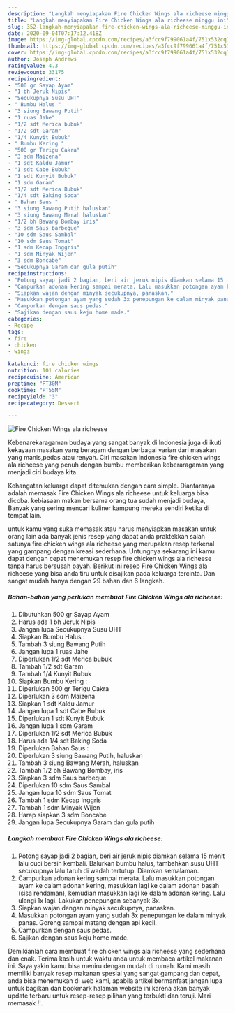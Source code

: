 ```yaml
---
description: "Langkah menyiapakan Fire Chicken Wings ala richeese minggu ini"
title: "Langkah menyiapakan Fire Chicken Wings ala richeese minggu ini"
slug: 352-langkah-menyiapakan-fire-chicken-wings-ala-richeese-minggu-ini
date: 2020-09-04T07:17:12.418Z
image: https://img-global.cpcdn.com/recipes/a3fcc9f799061a4f/751x532cq70/fire-chicken-wings-ala-richeese-foto-resep-utama.jpg
thumbnail: https://img-global.cpcdn.com/recipes/a3fcc9f799061a4f/751x532cq70/fire-chicken-wings-ala-richeese-foto-resep-utama.jpg
cover: https://img-global.cpcdn.com/recipes/a3fcc9f799061a4f/751x532cq70/fire-chicken-wings-ala-richeese-foto-resep-utama.jpg
author: Joseph Andrews
ratingvalue: 4.3
reviewcount: 33175
recipeingredient:
- "500 gr Sayap Ayam"
- "1 bh Jeruk Nipis"
- "Secukupnya Susu UHT"
- " Bumbu Halus "
- "3 siung Bawang Putih"
- "1 ruas Jahe"
- "1/2 sdt Merica bubuk"
- "1/2 sdt Garam"
- "1/4 Kunyit Bubuk"
- " Bumbu Kering "
- "500 gr Terigu Cakra"
- "3 sdm Maizena"
- "1 sdt Kaldu Jamur"
- "1 sdt Cabe Bubuk"
- "1 sdt Kunyit Bubuk"
- "1 sdm Garam"
- "1/2 sdt Merica Bubuk"
- "1/4 sdt Baking Soda"
- " Bahan Saus "
- "3 siung Bawang Putih haluskan"
- "3 siung Bawang Merah haluskan"
- "1/2 bh Bawang Bombay iris"
- "3 sdm Saus barbeque"
- "10 sdm Saus Sambal"
- "10 sdm Saus Tomat"
- "1 sdm Kecap Inggris"
- "1 sdm Minyak Wijen"
- "3 sdm Boncabe"
- "Secukupnya Garam dan gula putih"
recipeinstructions:
- "Potong sayap jadi 2 bagian, beri air jeruk nipis diamkan selama 15 menit lalu cuci bersih kembali. Balurkan bumbu halus, tambahkan susu UHT secukupnya lalu taruh di wadah tertutup. Diamkan semalaman."
- "Campurkan adonan kering sampai merata. Lalu masukkan potongan ayam ke dalam adonan kering, masukkan lagi ke dalam adonan basah (sisa rendaman), kemudian masukkan lagi ke dalam adonan kering. Lalu ulangi 1x lagi. Lakukan penepungan sebanyak 3x."
- "Siapkan wajan dengan minyak secukupnya, panaskan."
- "Masukkan potongan ayam yang sudah 3x penepungan ke dalam minyak panas. Goreng sampai matang dengan api kecil."
- "Campurkan dengan saus pedas."
- "Sajikan dengan saus keju home made."
categories:
- Recipe
tags:
- fire
- chicken
- wings

katakunci: fire chicken wings 
nutrition: 101 calories
recipecuisine: American
preptime: "PT30M"
cooktime: "PT55M"
recipeyield: "3"
recipecategory: Dessert

---
```



![Fire Chicken Wings ala richeese](https://img-global.cpcdn.com/recipes/a3fcc9f799061a4f/751x532cq70/fire-chicken-wings-ala-richeese-foto-resep-utama.jpg)

Kebenarekaragaman budaya yang sangat banyak di Indonesia juga di ikuti kekayaan masakan yang beragam dengan berbagai varian dari masakan yang manis,pedas atau renyah. Ciri masakan Indonesia fire chicken wings ala richeese yang penuh dengan bumbu memberikan keberaragaman yang menjadi ciri budaya kita.


Kehangatan keluarga dapat ditemukan dengan cara simple. Diantaranya adalah memasak Fire Chicken Wings ala richeese untuk keluarga bisa dicoba. kebiasaan makan bersama orang tua sudah menjadi budaya, Banyak yang sering mencari kuliner kampung mereka sendiri ketika di tempat lain.



untuk kamu yang suka memasak atau harus menyiapkan masakan untuk orang lain ada banyak jenis resep yang dapat anda praktekkan salah satunya fire chicken wings ala richeese yang merupakan resep terkenal yang gampang dengan kreasi sederhana. Untungnya sekarang ini kamu dapat dengan cepat menemukan resep fire chicken wings ala richeese tanpa harus bersusah payah.
Berikut ini resep Fire Chicken Wings ala richeese yang bisa anda tiru untuk disajikan pada keluarga tercinta. Dan sangat mudah hanya dengan 29 bahan dan 6 langkah.


<!--inarticleads1-->

##### Bahan-bahan yang perlukan membuat Fire Chicken Wings ala richeese:

1. Dibutuhkan 500 gr Sayap Ayam
1. Harus ada 1 bh Jeruk Nipis
1. Jangan lupa Secukupnya Susu UHT
1. Siapkan  Bumbu Halus :
1. Tambah 3 siung Bawang Putih
1. Jangan lupa 1 ruas Jahe
1. Diperlukan 1/2 sdt Merica bubuk
1. Tambah 1/2 sdt Garam
1. Tambah 1/4 Kunyit Bubuk
1. Siapkan  Bumbu Kering :
1. Diperlukan 500 gr Terigu Cakra
1. Diperlukan 3 sdm Maizena
1. Siapkan 1 sdt Kaldu Jamur
1. Jangan lupa 1 sdt Cabe Bubuk
1. Diperlukan 1 sdt Kunyit Bubuk
1. Jangan lupa 1 sdm Garam
1. Diperlukan 1/2 sdt Merica Bubuk
1. Harus ada 1/4 sdt Baking Soda
1. Diperlukan  Bahan Saus :
1. Diperlukan 3 siung Bawang Putih, haluskan
1. Tambah 3 siung Bawang Merah, haluskan
1. Tambah 1/2 bh Bawang Bombay, iris
1. Siapkan 3 sdm Saus barbeque
1. Diperlukan 10 sdm Saus Sambal
1. Jangan lupa 10 sdm Saus Tomat
1. Tambah 1 sdm Kecap Inggris
1. Tambah 1 sdm Minyak Wijen
1. Harap siapkan 3 sdm Boncabe
1. Jangan lupa Secukupnya Garam dan gula putih




<!--inarticleads2-->

##### Langkah membuat  Fire Chicken Wings ala richeese:

1. Potong sayap jadi 2 bagian, beri air jeruk nipis diamkan selama 15 menit lalu cuci bersih kembali. Balurkan bumbu halus, tambahkan susu UHT secukupnya lalu taruh di wadah tertutup. Diamkan semalaman.
1. Campurkan adonan kering sampai merata. Lalu masukkan potongan ayam ke dalam adonan kering, masukkan lagi ke dalam adonan basah (sisa rendaman), kemudian masukkan lagi ke dalam adonan kering. Lalu ulangi 1x lagi. Lakukan penepungan sebanyak 3x.
1. Siapkan wajan dengan minyak secukupnya, panaskan.
1. Masukkan potongan ayam yang sudah 3x penepungan ke dalam minyak panas. Goreng sampai matang dengan api kecil.
1. Campurkan dengan saus pedas.
1. Sajikan dengan saus keju home made.




Demikianlah cara membuat fire chicken wings ala richeese yang sederhana dan enak. Terima kasih untuk waktu anda untuk membaca artikel makanan ini. Saya yakin kamu bisa meniru dengan mudah di rumah. Kami masih memiliki banyak resep makanan spesial yang sangat gampang dan cepat, anda bisa menemukan di web kami, apabila artikel bermanfaat jangan lupa untuk bagikan dan bookmark halaman website ini karena akan banyak update terbaru untuk resep-resep pilihan yang terbukti dan teruji. Mari memasak !!. 
